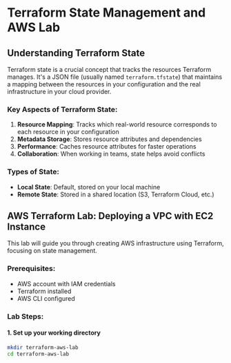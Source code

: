 # Terraform State Management and AWS Lab

## Understanding Terraform State

Terraform state is a crucial concept that tracks the resources Terraform manages. It's a JSON file (usually named `terraform.tfstate`) that maintains a mapping between the resources in your configuration and the real infrastructure in your cloud provider.

### Key Aspects of Terraform State:

1. **Resource Mapping**: Tracks which real-world resource corresponds to each resource in your configuration
2. **Metadata Storage**: Stores resource attributes and dependencies
3. **Performance**: Caches resource attributes for faster operations
4. **Collaboration**: When working in teams, state helps avoid conflicts

### Types of State:

- **Local State**: Default, stored on your local machine
- **Remote State**: Stored in a shared location (S3, Terraform Cloud, etc.)

## AWS Terraform Lab: Deploying a VPC with EC2 Instance

This lab will guide you through creating AWS infrastructure using Terraform, focusing on state management.

### Prerequisites:
- AWS account with IAM credentials
- Terraform installed
- AWS CLI configured

### Lab Steps:

#### 1. Set up your working directory
```bash
mkdir terraform-aws-lab
cd terraform-aws-lab
